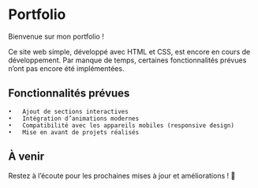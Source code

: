 # Portfolio

Bienvenue sur mon portfolio !

Ce site web simple, développé avec HTML et CSS, est encore en cours de développement.
Par manque de temps, certaines fonctionnalités prévues n’ont pas encore été implémentées.

## Fonctionnalités prévues
	•	Ajout de sections interactives
	•	Intégration d’animations modernes
	•	Compatibilité avec les appareils mobiles (responsive design)
	•	Mise en avant de projets réalisés

## À venir

Restez à l’écoute pour les prochaines mises à jour et améliorations ! 🚀
